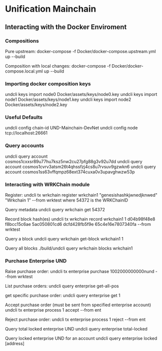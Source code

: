 # Unification Mainchain

## Interacting with the Docker Enviroment

### Compositions

Pure upstream:
docker-compose -f Docker/docker-compose.upstream.yml up --build

Composition with local changes:
docker-compose -f Docker/docker-compose.local.yml up --build


### Importing docker composition keys
undcli keys import node0 Docker/assets/keys/node0.key
undcli keys import node1 Docker/assets/keys/node1.key
undcli keys import node2 Docker/assets/keys/node2.key


### Useful Defaults
undcli config chain-id UND-Mainchain-DevNet
undcli config node tcp://localhost:26661


### Query accounts
undcli query account cosmos1cxxsr89u77hu7ksz5nw2cu27pfg88g3v92u7dd
undcli query account cosmos1cvrv3atsm26t4qhssfzj4cs8u7rvsuv9gzwkn6
undcli query account cosmos1ss63vffqmpz68ext374cuxa0v3upavghwzw53p


### Interacting with WRKChain module

Register:
undcli tx wrkchain register wrkchain1 "genesishashkjwnedjknwed" "Wrkchain 1" --from wrktest
where 54372 is the WRKChainID

Query metadata
undcli query wrkchain get 54372

Record block hash(es)
undcli tx wrkchain record wrkchain1 1 d04b98f48e8 f8bcc15c6ae 5ac050801cd6 dcfd428fb5f9e 65c4e16e7807340fa --from wrktest

Query a block
undcli query wrkchain get-block wrkchain1 1

Query all blocks
./build/undcli query wrkchain blocks wrkchain1

### Purchase Enterprise UND

Raise purchase order:
undcli tx enterprise purchase 1002000000000nund --from wrktest

List purchase orders:
undcli query enterprise get-all-pos

get specific purchase order:
undcli query enterprise get 1

Accept purchase order (must be sent from specified enterprise account)
undcli tx enterprise process 1 accept --from ent

Reject purchase order:
undcli tx enterprise process 1 reject --from ent

Query total locked enterprise UND
undcli query enterprise total-locked

Query locked enterprise UND for an account
undcli query enterprise locked [address]
